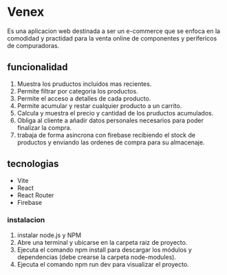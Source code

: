 # Venex 
Es una aplicacion web destinada a ser un e-commerce que se enfoca en la comodidad y practidad
para la venta online de componentes y perifericos de compuradoras.

## funcionalidad
1. Muestra los pruductos incluidos mas recientes.
2. Permite filtrar por categoria los productos.
3. Permite el acceso a detalles de cada producto.
4. Permite acumular y restar cualquier producto a un carrito.
5. Calcula y muestra el precio y cantidad de los pruductos acumulados.
6. Obliga al cliente a añadir datos personales necesarios para poder finalizar la compra.
7. trabaja de forma asincrona con firebase recibiendo el stock de productos y enviando las ordenes de compra para su almacenaje.

## tecnologias
- Vite
- React
- React Router
- Firebase

### instalacion
1. instalar node.js y NPM
2. Abre una terminal y ubicarse en la carpeta raiz de proyecto.
3. Ejecuta el comando npm install para descargar los módulos y dependencias (debe crearse la carpeta node-modules). 
4. Ejecuta el comando npm run dev para visualizar el proyecto.